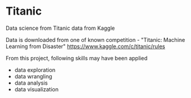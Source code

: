# Titanic
Data science from Titanic data from Kaggle

Data is downloaded from one of known competition - "Titanic: Machine Learning from Disaster" 
https://www.kaggle.com/c/titanic/rules

From this project, following skills may have been applied

- data exploration 
- data wrangling
- data analysis
- data visualization
